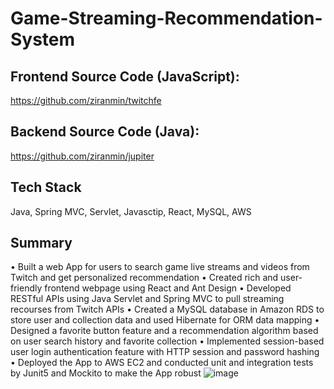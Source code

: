 # Game-Streaming-Recommendation-System

## Frontend Source Code (JavaScript): <br />
https://github.com/ziranmin/twitchfe
 
## Backend Source Code (Java): <br />
https://github.com/ziranmin/jupiter

## Tech Stack
Java, Spring MVC, Servlet, Javasctip, React, MySQL, AWS 

## Summary 
•	Built a web App for users to search game live streams and videos from Twitch and get personalized recommendation
•	Created rich and user-friendly frontend webpage using React and Ant Design
•	Developed RESTful APIs using Java Servlet and Spring MVC to pull streaming recourses from Twitch APIs 
•	Created a MySQL database in Amazon RDS to store user and collection data and used Hibernate for ORM data mapping 
•	Designed a favorite button feature and a recommendation algorithm based on user search history and favorite collection 
•	Implemented session-based user login authentication feature with HTTP session and password hashing 
•	Deployed the App to AWS EC2 and conducted unit and integration tests by Junit5 and Mockito to make the App robust
![image](https://user-images.githubusercontent.com/35986494/196246757-95378b81-cdac-43e4-afe9-ccf731e785e6.png)
